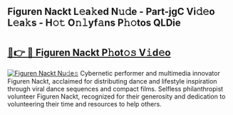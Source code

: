 ## Figuren Nackt L𝚎a𝚔ed N𝚞𝚍e - Part-jgC Vi𝚍𝚎o L𝚎a𝚔s - H𝚘𝚝 O𝚗𝚕yf𝚊ns P𝚑𝚘tos QLDie

# <h2><a href="http://kf40cf.oniu.top/?m=Figuren+Nackt">🔗👉 🔴 Figuren Nackt P𝚑ot𝚘𝚜 V𝚒d𝚎o</a></h2>

[![Figuren Nackt Nu𝚍e𝚜](https://i.imgur.com/0qMVB7G.gif)](http://kf40cf.oniu.top/?m=Figuren+Nackt)
Cybernetic performer and multimedia innovator Figuren Nackt, acclaimed for distributing dance and lifestyle inspiration through viral dance sequences and compact films. Selfless philanthropist volunteer Figuren Nackt, recognized for their generosity and dedication to volunteering their time and resources to help others.  
